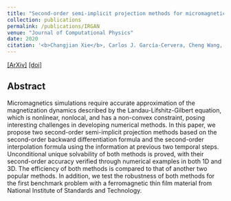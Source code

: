 ```yaml
---
title: "Second-order semi-implicit projection methods for micromagnetics simulations"
collection: publications
permalink: /publications/IRGAN
venue: "Journal of Computational Physics"
date: 2020
citation: '<b>Changjian Xie</b>, Carlos J. García-Cervera, Cheng Wang, Zhennan Zhou and Jingrun Chen.'
---  
```

[[ArXiv]](https://arxiv.org/pdf/1907.02358.pdf) 
[[doi]](https://doi.org/10.1016/j.jcp.2019.109104) 


## Abstract
Micromagnetics simulations require accurate approximation of the magnetization dynamics described by the Landau-Lifshitz-Gilbert equation, which is nonlinear, nonlocal, and has a non-convex constraint, posing interesting challenges
in developing numerical methods. In this paper, we propose two second-order
semi-implicit projection methods based on the second-order backward differentiation formula and the second-order interpolation formula using the information at previous two temporal steps. Unconditional unique solvability of both
methods is proved, with their second-order accuracy verified through numerical
examples in both 1D and 3D. The efficiency of both methods is compared to
that of another two popular methods. In addition, we test the robustness of
both methods for the first benchmark problem with a ferromagnetic thin film
material from National Institute of Standards and Technology.

